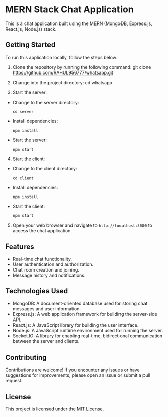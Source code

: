 # MERN Stack Chat Application

This is a chat application built using the MERN (MongoDB, Express.js, React.js, Node.js) stack.

## Getting Started

To run this application locally, follow the steps below:

1. Clone the repository by running the following command:
   git clone https://github.com/RAHUL956777/whatsapp.git


2. Change into the project directory:
    cd whatsapp

3. Start the server:
- Change to the server directory:
  ```
  cd server
  ```
- Install dependencies:
  ```
  npm install
  ```
- Start the server:
  ```
  npm start
  ```

4. Start the client:
- Change to the client directory:
  ```
  cd client
  ```
- Install dependencies:
  ```
  npm install
  ```
- Start the client:
  ```
  npm start
  ```

5. Open your web browser and navigate to `http://localhost:3000` to access the chat application.

## Features

- Real-time chat functionality.
- User authentication and authorization.
- Chat room creation and joining.
- Message history and notifications.

## Technologies Used

- MongoDB: A document-oriented database used for storing chat messages and user information.
- Express.js: A web application framework for building the server-side API.
- React.js: A JavaScript library for building the user interface.
- Node.js: A JavaScript runtime environment used for running the server.
- Socket.IO: A library for enabling real-time, bidirectional communication between the server and clients.

## Contributing

Contributions are welcome! If you encounter any issues or have suggestions for improvements, please open an issue or submit a pull request.

## License

This project is licensed under the [MIT License](LICENSE).

